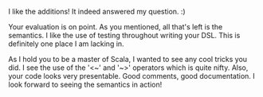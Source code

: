 I like the additions! It indeed answered my question. :)

Your evaluation is on point. As you mentioned, all that's left is the semantics. 
I like the use of testing throughout writing your DSL. This is definitely one place I am lacking in.

As I hold you to be a master of Scala, I wanted to see any cool tricks you did. I see the use of the '<~' and '~>' operators which is quite nifty.
Also, your code looks very presentable. Good comments, good documentation. I look forward to seeing the semantics in action!
